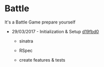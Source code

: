 # Battle
It's a Battle Game prepare yourself
  - 29/03/2017 - Initialization & Setup [d19fbd0](https://github.com/bu7ch/Battle/commit/d19fbd0b4648804e9885831c563589f807135f17)

    - sinatra
    - RSpec

     - create features & tests
